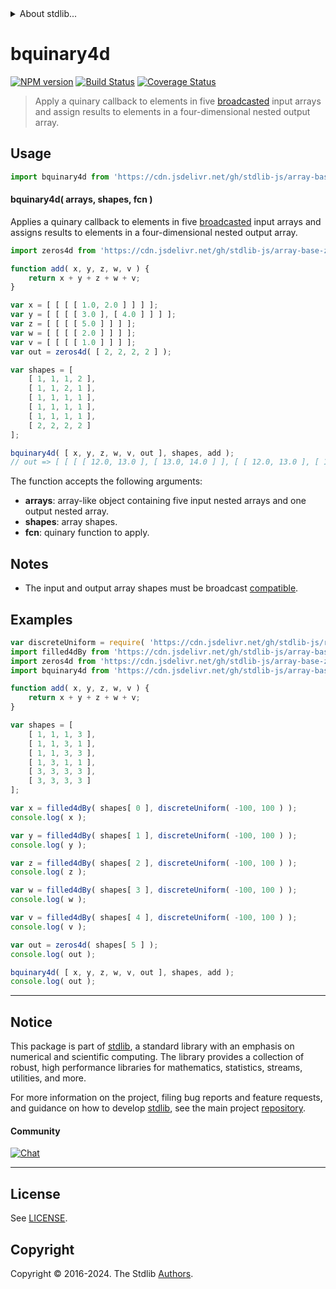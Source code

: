 <!--

@license Apache-2.0

Copyright (c) 2024 The Stdlib Authors.

Licensed under the Apache License, Version 2.0 (the "License");
you may not use this file except in compliance with the License.
You may obtain a copy of the License at

   http://www.apache.org/licenses/LICENSE-2.0

Unless required by applicable law or agreed to in writing, software
distributed under the License is distributed on an "AS IS" BASIS,
WITHOUT WARRANTIES OR CONDITIONS OF ANY KIND, either express or implied.
See the License for the specific language governing permissions and
limitations under the License.

-->


<details>
  <summary>
    About stdlib...
  </summary>
  <p>We believe in a future in which the web is a preferred environment for numerical computation. To help realize this future, we've built stdlib. stdlib is a standard library, with an emphasis on numerical and scientific computation, written in JavaScript (and C) for execution in browsers and in Node.js.</p>
  <p>The library is fully decomposable, being architected in such a way that you can swap out and mix and match APIs and functionality to cater to your exact preferences and use cases.</p>
  <p>When you use stdlib, you can be absolutely certain that you are using the most thorough, rigorous, well-written, studied, documented, tested, measured, and high-quality code out there.</p>
  <p>To join us in bringing numerical computing to the web, get started by checking us out on <a href="https://github.com/stdlib-js/stdlib">GitHub</a>, and please consider <a href="https://opencollective.com/stdlib">financially supporting stdlib</a>. We greatly appreciate your continued support!</p>
</details>

# bquinary4d

[![NPM version][npm-image]][npm-url] [![Build Status][test-image]][test-url] [![Coverage Status][coverage-image]][coverage-url] <!-- [![dependencies][dependencies-image]][dependencies-url] -->

> Apply a quinary callback to elements in five [broadcasted][@stdlib/array/base/broadcast-array] input arrays and assign results to elements in a four-dimensional nested output array.

<section class="intro">

</section>

<!-- /.intro -->



<section class="usage">

## Usage

```javascript
import bquinary4d from 'https://cdn.jsdelivr.net/gh/stdlib-js/array-base-broadcasted-quinary4d@deno/mod.js';
```

#### bquinary4d( arrays, shapes, fcn )

Applies a quinary callback to elements in five [broadcasted][@stdlib/array/base/broadcast-array] input arrays and assigns results to elements in a four-dimensional nested output array.

```javascript
import zeros4d from 'https://cdn.jsdelivr.net/gh/stdlib-js/array-base-zeros4d@deno/mod.js';

function add( x, y, z, w, v ) {
    return x + y + z + w + v;
}

var x = [ [ [ [ 1.0, 2.0 ] ] ] ];
var y = [ [ [ [ 3.0 ], [ 4.0 ] ] ] ];
var z = [ [ [ [ 5.0 ] ] ] ];
var w = [ [ [ [ 2.0 ] ] ] ];
var v = [ [ [ [ 1.0 ] ] ] ];
var out = zeros4d( [ 2, 2, 2, 2 ] );

var shapes = [
    [ 1, 1, 1, 2 ],
    [ 1, 1, 2, 1 ],
    [ 1, 1, 1, 1 ],
    [ 1, 1, 1, 1 ],
    [ 1, 1, 1, 1 ],
    [ 2, 2, 2, 2 ]
];

bquinary4d( [ x, y, z, w, v, out ], shapes, add );
// out => [ [ [ [ 12.0, 13.0 ], [ 13.0, 14.0 ] ], [ [ 12.0, 13.0 ], [ 13.0, 14.0 ] ] ], [ [ [ 12.0, 13.0 ], [ 13.0, 14.0 ] ], [ [ 12.0, 13.0 ], [ 13.0, 14.0 ] ] ] ]
```

The function accepts the following arguments:

-   **arrays**: array-like object containing five input nested arrays and one output nested array.
-   **shapes**: array shapes.
-   **fcn**: quinary function to apply.

</section>

<!-- /.usage -->

<section class="notes">

## Notes

-   The input and output array shapes must be broadcast [compatible][@stdlib/ndarray/base/broadcast-shapes].

</section>

<!-- /.notes -->

<section class="examples">

## Examples

<!-- eslint no-undef: "error" -->

```javascript
var discreteUniform = require( 'https://cdn.jsdelivr.net/gh/stdlib-js/random-base-discrete-uniform' ).factory;
import filled4dBy from 'https://cdn.jsdelivr.net/gh/stdlib-js/array-base-filled4d-by@deno/mod.js';
import zeros4d from 'https://cdn.jsdelivr.net/gh/stdlib-js/array-base-zeros4d@deno/mod.js';
import bquinary4d from 'https://cdn.jsdelivr.net/gh/stdlib-js/array-base-broadcasted-quinary4d@deno/mod.js';

function add( x, y, z, w, v ) {
    return x + y + z + w + v;
}

var shapes = [
    [ 1, 1, 1, 3 ],
    [ 1, 1, 3, 1 ],
    [ 1, 1, 3, 3 ],
    [ 1, 3, 1, 1 ],
    [ 3, 3, 3, 3 ],
    [ 3, 3, 3, 3 ]
];

var x = filled4dBy( shapes[ 0 ], discreteUniform( -100, 100 ) );
console.log( x );

var y = filled4dBy( shapes[ 1 ], discreteUniform( -100, 100 ) );
console.log( y );

var z = filled4dBy( shapes[ 2 ], discreteUniform( -100, 100 ) );
console.log( z );

var w = filled4dBy( shapes[ 3 ], discreteUniform( -100, 100 ) );
console.log( w );

var v = filled4dBy( shapes[ 4 ], discreteUniform( -100, 100 ) );
console.log( v );

var out = zeros4d( shapes[ 5 ] );
console.log( out );

bquinary4d( [ x, y, z, w, v, out ], shapes, add );
console.log( out );
```

</section>

<!-- /.examples -->

<!-- Section for related `stdlib` packages. Do not manually edit this section, as it is automatically populated. -->

<section class="related">

</section>

<!-- /.related -->

<!-- Section for all links. Make sure to keep an empty line after the `section` element and another before the `/section` close. -->


<section class="main-repo" >

* * *

## Notice

This package is part of [stdlib][stdlib], a standard library with an emphasis on numerical and scientific computing. The library provides a collection of robust, high performance libraries for mathematics, statistics, streams, utilities, and more.

For more information on the project, filing bug reports and feature requests, and guidance on how to develop [stdlib][stdlib], see the main project [repository][stdlib].

#### Community

[![Chat][chat-image]][chat-url]

---

## License

See [LICENSE][stdlib-license].


## Copyright

Copyright &copy; 2016-2024. The Stdlib [Authors][stdlib-authors].

</section>

<!-- /.stdlib -->

<!-- Section for all links. Make sure to keep an empty line after the `section` element and another before the `/section` close. -->

<section class="links">

[npm-image]: http://img.shields.io/npm/v/@stdlib/array-base-broadcasted-quinary4d.svg
[npm-url]: https://npmjs.org/package/@stdlib/array-base-broadcasted-quinary4d

[test-image]: https://github.com/stdlib-js/array-base-broadcasted-quinary4d/actions/workflows/test.yml/badge.svg?branch=main
[test-url]: https://github.com/stdlib-js/array-base-broadcasted-quinary4d/actions/workflows/test.yml?query=branch:main

[coverage-image]: https://img.shields.io/codecov/c/github/stdlib-js/array-base-broadcasted-quinary4d/main.svg
[coverage-url]: https://codecov.io/github/stdlib-js/array-base-broadcasted-quinary4d?branch=main

<!--

[dependencies-image]: https://img.shields.io/david/stdlib-js/array-base-broadcasted-quinary4d.svg
[dependencies-url]: https://david-dm.org/stdlib-js/array-base-broadcasted-quinary4d/main

-->

[chat-image]: https://img.shields.io/gitter/room/stdlib-js/stdlib.svg
[chat-url]: https://app.gitter.im/#/room/#stdlib-js_stdlib:gitter.im

[stdlib]: https://github.com/stdlib-js/stdlib

[stdlib-authors]: https://github.com/stdlib-js/stdlib/graphs/contributors

[umd]: https://github.com/umdjs/umd
[es-module]: https://developer.mozilla.org/en-US/docs/Web/JavaScript/Guide/Modules

[deno-url]: https://github.com/stdlib-js/array-base-broadcasted-quinary4d/tree/deno
[deno-readme]: https://github.com/stdlib-js/array-base-broadcasted-quinary4d/blob/deno/README.md
[umd-url]: https://github.com/stdlib-js/array-base-broadcasted-quinary4d/tree/umd
[umd-readme]: https://github.com/stdlib-js/array-base-broadcasted-quinary4d/blob/umd/README.md
[esm-url]: https://github.com/stdlib-js/array-base-broadcasted-quinary4d/tree/esm
[esm-readme]: https://github.com/stdlib-js/array-base-broadcasted-quinary4d/blob/esm/README.md
[branches-url]: https://github.com/stdlib-js/array-base-broadcasted-quinary4d/blob/main/branches.md

[stdlib-license]: https://raw.githubusercontent.com/stdlib-js/array-base-broadcasted-quinary4d/main/LICENSE

[@stdlib/array/base/broadcast-array]: https://github.com/stdlib-js/array-base-broadcast-array/tree/deno

[@stdlib/ndarray/base/broadcast-shapes]: https://github.com/stdlib-js/ndarray-base-broadcast-shapes/tree/deno

</section>

<!-- /.links -->
